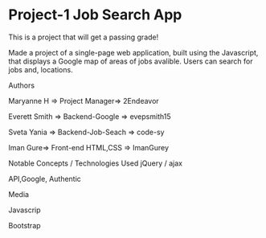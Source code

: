 # Project-1  Job Search App

This is a project that will get a passing grade!

Made a project of a single-page web application, built using the Javascript, that displays a Google map of areas of jobs avalible. Users can search for jobs and, locations.



Authors

Maryanne H => Project Manager=> 2Endeavor

Everett Smith => Backend-Google => evepsmith15

Sveta Yania => Backend-Job-Seach => code-sy

Iman Gure=> Front-end HTML,CSS =>  ImanGurey



Notable Concepts / Technologies Used
jQuery / ajax

API,Google, Authentic

Media

Javascrip

Bootstrap
